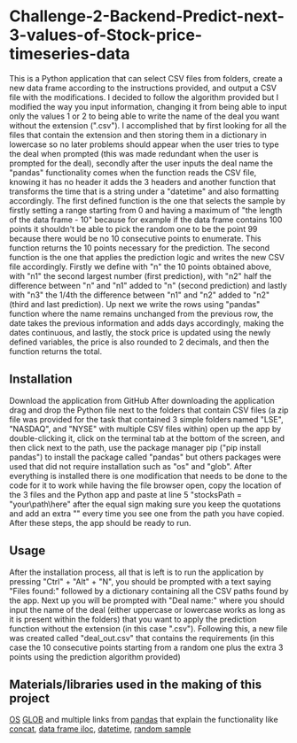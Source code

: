 # Challenge-2-Backend-Predict-next-3-values-of-Stock-price-timeseries-data

This is a Python application that can select CSV files from folders, create a new data frame according to the instructions provided, and output a CSV file with the modifications. 
I decided to follow the algorithm provided but I modified the way you input information, changing it from being able to input only the values 1 or 2 to being able to write the name of the deal you want without the extension (".csv"). I accomplished that by first looking for all the files that contain the extension and then storing them in a dictionary in lowercase so no later problems should appear when the user tries to type the deal when prompted (this was made redundant when the user is prompted for the deal), secondly after the user inputs the deal name the "pandas" functionality comes when the function reads the CSV file, knowing it has no header it adds the 3 headers and another function that transforms the time that is a string under a "datetime" and also formatting accordingly.
The first defined function is the one that selects the sample by firstly setting a range starting from 0 and having a maximum of "the length of the data frame - 10" because for example if the data frame contains 100 points it shouldn't be able to pick the random one to be the point 99 because there would be no 10 consecutive points to enumerate. This function returns the 10 points necessary for the prediction.
The second function is the one that applies the prediction logic and writes the new CSV file accordingly. Firstly we define with "n" the 10 points obtained above, with "n1" the second largest number (first prediction), with "n2" half the difference between "n" and "n1" added to "n" (second prediction) and lastly with "n3" the 1/4th the difference between "n1" and "n2" added to "n2" (third and last prediction). Up next we write the rows using "pandas" function where the name remains unchanged from the previous row, the date takes the previous information and adds days accordingly, making the dates continuous, and lastly, the stock price is updated using the newly defined variables, the price is also rounded to 2 decimals, and then the function returns the total. 

 
## Installation

Download the application from GitHub
After downloading the application drag and drop the Python file next to the folders that contain CSV files (a zip file was provided for the task that contained 3 simple folders named "LSE", "NASDAQ", and "NYSE" with multiple CSV files within) open up the app by double-clicking it, click on the terminal tab at the bottom of the screen, and then click next to the path, use the package manager pip ("pip install pandas") to install the package called "pandas" but others packages were used that did not require installation such as "os" and "glob". After everything is installed there is one modification that needs to be done to the code for it to work while having the file browser open, copy the location of the 3 files and the Python app and paste at line 5 "stocksPath = "your\\path\\here" after the equal sign making sure you keep the quotations and add an extra "\" every time you see one from the path you have copied.
After these steps, the app should be ready to run.

## Usage

After the installation process, all that is left is to run the application by pressing "Ctrl" + "Alt" + "N", you should be prompted with a text saying "Files found:" followed by a dictionary containing all the CSV paths found by the app. Next up you will be prompted with "Deal name:" where you should input the name of the deal (either uppercase or lowercase works as long as it is present within the folders) that you want to apply the prediction function without the extension (in this case ".csv"). Following this, a new file was created called "deal_out.csv" that contains the requirements (in this case the 10 consecutive points starting from a random one plus the extra 3 points using the prediction algorithm provided)

## Materials/libraries used in the making of this project


[OS](https://docs.python.org/3/library/os.html)
[GLOB](https://docs.python.org/3/library/glob.html)
and multiple links from [pandas](https://pandas.pydata.org/docs/user_guide/) that explain the functionality like [concat](https://pandas.pydata.org/docs/user_guide/merging.html#concat), [data frame iloc](https://pandas.pydata.org/docs/reference/api/pandas.DataFrame.iloc.html), [datetime](https://pandas.pydata.org/docs/user_guide/timeseries.html), [random sample](https://pandas.pydata.org/docs/whatsnew/v0.16.1.html#sample) 
